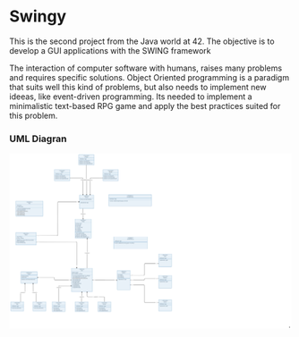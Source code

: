# Swingy
This is the second project from the Java world at 42. The objective is to develop a GUI applications with the SWING framework

The interaction of computer software with humans, raises many problems and requires
specific solutions. Object Oriented programming is a paradigm that suits well this kind
of problems, but also needs to implement new ideeas, like event-driven programming.
Its needed to implement a minimalistic text-based RPG game and apply the best
practices suited for this problem. 

### UML Diagran

![alt text](./UML.png)
